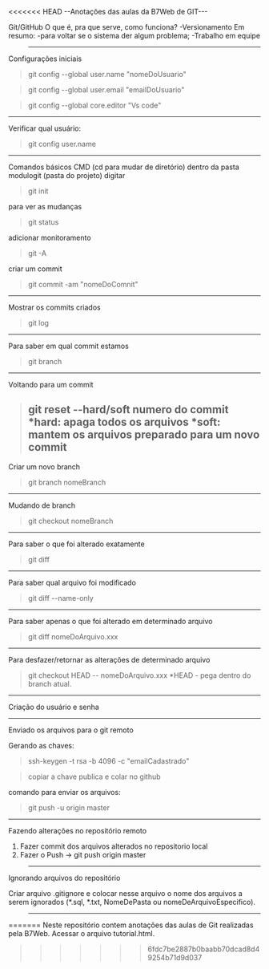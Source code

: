 <<<<<<< HEAD
--Anotações das aulas da B7Web de GIT---

Git/GitHub
O que é, pra que serve, como funciona?
-Versionamento
Em resumo:
-para voltar se o sistema der algum problema;
-Trabalho em equipe
>--------------------------------------------------------------------------------
Configurações iniciais

>git config --global user.name "nomeDoUsuario"

>git config --global user.email "emailDoUsuario"

>git config --global core.editor "Vs code"
----------------------------------------------------------------------------------
Verificar qual usuário:
>git config user.name
----------------------------------------------------------------------------------

Comandos básicos CMD (cd para mudar de diretório)
dentro da pasta modulogit (pasta do projeto) digitar 
>git init

para ver as mudanças
 >git status

adicionar monitoramento 
>git -A

criar um commit 
>git commit -am "nomeDoComnit"
----------------------------------------------------------------------------------
Mostrar os commits criados
>git log
----------------------------------------------------------------------------------
Para saber em qual commit estamos
>git branch
----------------------------------------------------------------------------------
Voltando para um commit 
> git reset --hard/soft numero do commit
*hard: apaga todos os arquivos
*soft: mantem os arquivos preparado para um novo commit
>----------------------------------------------------------------------------------
Criar um novo branch
>git branch nomeBranch
----------------------------------------------------------------------------------
Mudando de branch
>git checkout nomeBranch
----------------------------------------------------------------------------------
Para saber o que foi alterado exatamente
>git diff
----------------------------------------------------------------------------------
Para saber qual arquivo foi modificado
>git diff --name-only
---------------------------------------------------------------------------------
Para saber apenas o que foi alterado em determinado arquivo
>git diff nomeDoArquivo.xxx
---------------------------------------------------------------------------------
Para desfazer/retornar as alterações de determinado arquivo
>git checkout HEAD -- nomeDoArquivo.xxx
*HEAD - pega dentro do branch atual.
>
----------------------------------------------------------------------------------
Criação do usuário e senha
>
----------------------------------------------------------------------------------
Enviado os arquivos para o git remoto

Gerando as chaves:
>ssh-keygen -t rsa -b 4096 -c "emailCadastrado"

>copiar a chave publica e colar no github

comando para enviar os arquivos: 
>git push -u origin master
------------------------------------------------------------------------------------
Fazendo alterações no repositório remoto
1. Fazer commit dos arquivos alterados no repositorio local
2. Fazer o Push -> git push origin master  
>--------------------------------------------------------------------------------------
Ignorando arquivos do repositório

Criar arquivo .gitignore e colocar nesse arquivo o nome dos arquivos a serem ignorados (*.sql, *.txt, NomeDePasta ou nomeDeArquivoEspecifico).
>--------------------------------------------------------------------------------------
=======
Neste repositório contem anotações das aulas de Git realizadas pela B7Web.
Acessar o arquivo tutorial.html.



>>>>>>> 6fdc7be2887b0baabb70dcad8d49254b71d9d037





